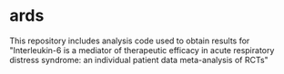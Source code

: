 # ards
This repository includes analysis code used to obtain results for "Interleukin-6 is a mediator of therapeutic efficacy in acute respiratory distress syndrome: an individual patient data meta-analysis of RCTs"
